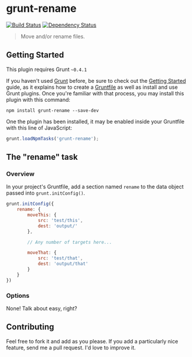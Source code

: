 # grunt-rename

[![Build Status](https://travis-ci.org/jdavis/grunt-rename.png)](https://travis-ci.org/jdavis/grunt-rename) [![Dependency Status](https://david-dm.org/jdavis/grunt-rename.png)](https://david-dm.org/jdavis/grunt-rename)

> Move and/or rename files.

## Getting Started
This plugin requires Grunt `~0.4.1`

If you haven't used [Grunt](http://gruntjs.com/) before, be sure to check out the [Getting Started](http://gruntjs.com/getting-started) guide, as it explains how to create a [Gruntfile](http://gruntjs.com/sample-gruntfile) as well as install and use Grunt plugins. Once you're familiar with that process, you may install this plugin with this command:

```shell
npm install grunt-rename --save-dev
```

One the plugin has been installed, it may be enabled inside your Gruntfile with this line of JavaScript:

```js
grunt.loadNpmTasks('grunt-rename');
```

## The "rename" task

### Overview
In your project's Gruntfile, add a section named `rename` to the data object passed into `grunt.initConfig()`.

```js
grunt.initConfig({
    rename: {
        moveThis: {
            src: 'test/this',
            dest: 'output/'
        },

        // Any number of targets here...

        moveThat: {
            src: 'test/that',
            dest: 'output/that'
        }
    }
})
```

### Options

None! Talk about easy, right?

## Contributing
Feel free to fork it and add as you please. If you add a particularly nice
feature, send me a pull request. I'd love to improve it.
